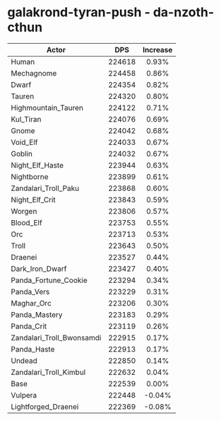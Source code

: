 # galakrond-tyran-push - da-nzoth-cthun
| Actor | DPS | Increase |
|---|:---:|:---:|
|Human|224618|0.93%|
|Mechagnome|224458|0.86%|
|Dwarf|224354|0.82%|
|Tauren|224320|0.80%|
|Highmountain_Tauren|224122|0.71%|
|Kul_Tiran|224076|0.69%|
|Gnome|224042|0.68%|
|Void_Elf|224033|0.67%|
|Goblin|224032|0.67%|
|Night_Elf_Haste|223944|0.63%|
|Nightborne|223899|0.61%|
|Zandalari_Troll_Paku|223868|0.60%|
|Night_Elf_Crit|223843|0.59%|
|Worgen|223806|0.57%|
|Blood_Elf|223753|0.55%|
|Orc|223713|0.53%|
|Troll|223643|0.50%|
|Draenei|223527|0.44%|
|Dark_Iron_Dwarf|223427|0.40%|
|Panda_Fortune_Cookie|223294|0.34%|
|Panda_Vers|223229|0.31%|
|Maghar_Orc|223206|0.30%|
|Panda_Mastery|223183|0.29%|
|Panda_Crit|223119|0.26%|
|Zandalari_Troll_Bwonsamdi|222915|0.17%|
|Panda_Haste|222913|0.17%|
|Undead|222850|0.14%|
|Zandalari_Troll_Kimbul|222632|0.04%|
|Base|222539|0.00%|
|Vulpera|222448|-0.04%|
|Lightforged_Draenei|222369|-0.08%|
